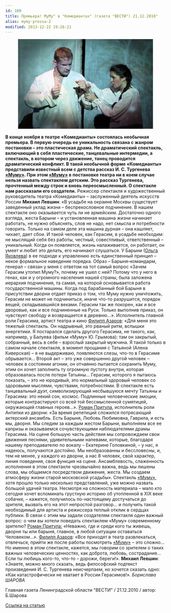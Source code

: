 ```yaml
---
id: 108
title: Премьера! МуМу" в "Комедиантах" (газета "ВЕСТИ") 21.12.2010"
alias: mymy-pressa-2
modified: 2013-12-22 19:26:21
---
```


<figure><img src="images/stories/mymy foto.2.jpg" /></figure>

**В конце ноября в театре «Комедианты» состоялась необычная премьера. В первую очередь ее уникальность связана с жанром постановки – это пластическая драма. Не драматический спектакль, включающий в себя пластические, танцевальные интермедии, а спектакль, в котором через движение, танец проводится драматический конфликт. В такой необычной форме «Комедианты» представили известный всем с детства рассказ И. С. Тургенева <a href="46-mumu.html">«Муму»</a>. При этом <a href="46-mumu.html">«Муму»</a> в постановке театра ни в коем случае нельзя назвать спектаклем детским. Это рассказ Тургенева, прочтенный между строк и вновь переосмысленный. О спектакле нам рассказали его создатели.** Режиссер спектакля и художественный руководитель театра «Комедианты» – заслуженный деятель искусств России **Михаил Левшин**: «В усадьбе на окраине Москвы существует заведенный уклад жизни – беспрекословное подчинение. В нашем спектакле оно оказывается чуть ли не армейским. Достаточно одного взгляда, жеста Барыни – и установленная машина жизни начинает работать, не нужно объяснять, слов не надо, нет смысла и потребности говорить. Только на самом деле эта машина дурная – она кашляет, чихает, дает сбои. И такой человек, как Герасим, в усадьбе необходим: не мыслящий себя без работы, честный, совестливый, ответственный – уникальный. Когда он появляется, жизнь налаживается, он работает, он умеет и любит это делать, его начинают слушаться. У Барыни (<a href="89-olga-yakovleva.html">Ольга Яковлева</a>) в ее подходе к управлению есть единственный принцип – некое формальное наведение порядка. Образ – Барыня–командарм, генерал – связан у меня с ответом на тот самый вопрос «Зачем Герасим утопил Муму?», почему не ушел с ней? Потому что у него в генах, как и у огромного населения нашей страны, была заложена иерархия подчинения, та самая, на которой основывается работа государственной машины. Когда под барабанный бой Барыня в присутствии дворни отдает приказ о том, что Муму нужно уничтожить, Герасим не может не подчиниться, иначе что-то разрушится, порядок вещей, складывавшийся веками. Герасим так же покорен, как и все дворовые, как и все подчиненные на Руси. Только выполнив приказ, он чувствует свободу и возвращается в деревню…». Исполнитель главной роли Герасима, артист театра и кино <a href="21-fillipp-azarov.html">Филипп Азаров</a>: «Для меня это тяжелый спектакль. Он надрывный, это рваный ритм, вспышки энергетики. Я постарался сделать другого Герасима, не такого, как, например, у Балуева (фильм «Муму» Ю. Грымова): там он закрытый, собранный, весь в себе – взрослый закрытый мужчина. Я такой только в самом начале спектакля, в момент прощания с Татьяной (Алена Киверская) – я не выдерживаю, появляются слезы, что-то в Герасиме обрывается… Второй акт – это уже совершенно другой человек – человек в состоянии агонии, он отчаянно пытается сохранить Муму, этим он хочет заполнить ту огромную пустоту внутри, которая образовалась после потери Татьяны… Герасим, которого я пытаюсь показать, – это не юродивый, это нормальный здоровый человек со здоровыми мыслями, чувствами, потребностями. В спектакле есть танцевальный дуэт, символизирующий несбывшуюся мечту Татьяны и Герасима: это некий сон, космос. Подлинные человеческие эмоции, которые контрастируют со всей той бессмысленной сумятицей, окружающей главных героев…». <a href="50-roman-pritula.html">Роман Притула</a>, исполнитель роли Антипки из дворни: «За время репетиций сложился потрясающий актерский ансамбль. Есть Барыня, Любовь Любимовна, Гаврила, и есть мы, дворня. Мы следим за каждым жестом Барыни, выполняем все ее капризы и оказываемся сочувствующими наблюдателями драмы Герасима. На сцене большую часть действия мы сопровождаем свои движения песнями, удивительными напевами, которые, благодаря нашему преподавателю по вокалу – Екатерине Головкиной, – у нас, я надеюсь, получаются достойно. Мы необразованны и бессловесны, и, тем не менее, у каждого из дворни, а нас 8 человек, свой характер, линия поведения, своя функция на сцене. Ансамблевость, слаженность исполнения в этом спектакле чрезвычайно важна, ведь мы лишены слова, мы общаемся посредством движения, жеста. Мы создаем атмосферу жизни старой московской усадьбы». Спектакль <a href="46-mumu.html">«Муму»</a>, хотя прошло только несколько представлений, уже можно назвать большой удачей театра. Несмотря на сложность материала – мало кто сегодня хочет вспоминать грустную историю об утопленной в XIX веке собачке, – кажется, получилось по-настоящему достучаться до зрителя, вызвать его на этот непростой разговор… и получить такой необходимый для артиста и режиссера теплый отклик в сердцах публики. В связи с этим мы задали создателям спектакля один важный вопрос: о чем вы хотели поведать спектаклем «Муму» современному зрителю? <a href="50-roman-pritula.html">Роман Притула:</a> «Неважно, где и среди кого ты живешь, дворня ты или барыня, главное, в любой ситуации оставаться Человеком…». <a href="21-fillipp-azarov.html">Филипп Азаров</a>: «Все приходят в театр развлекаться, отвлечься, прийти же после работы посмотреть <a href="46-mumu.html">«Муму»</a> – это сложно… Но именно в этом спектакле, кажется, мы говорим со зрителем о таких важных человеческих ценностях, как доброта, любовь, сострадание… Если ты любишь кого-то, что-то – дорожи, береги!». **Михаил Левшин**: «Знаете, можно много сказать, ведь философский подтекст произведения И. С. Тургенева неисчерпаем, но хочется сказать одно: «Как катастрофически не хватает в России Герасимов!». _Борислава ШАРОВА_

Главная газета Ленинградской области "ВЕСТИ" / 21.12.2010 / автор: Б.Шарова

<a href="http://lenoblast.bezformata.ru/listnews/mumu-v-komediantah/358378">Ссылка на статью</a>

